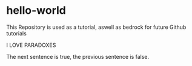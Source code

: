 # hello-world
This Repository is used as a tutorial, aswell as bedrock for future Github tutorials



I LOVE PARADOXES



The next sentence is true, the previous sentence is false.
